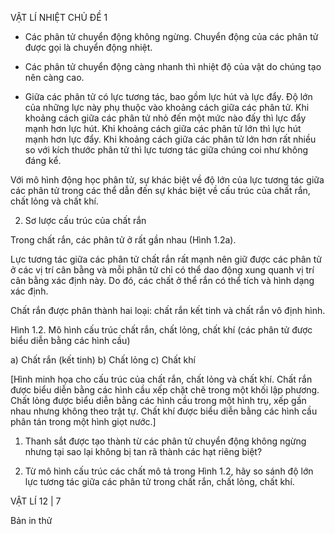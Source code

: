 VẬT LÍ NHIỆT CHỦ ĐỀ 1

- Các phân tử chuyển động không ngừng. Chuyển động của các phân tử được gọi là chuyển động nhiệt.

- Các phân tử chuyển động càng nhanh thì nhiệt độ của vật do chúng tạo nên càng cao.

- Giữa các phân tử có lực tương tác, bao gồm lực hút và lực đẩy. Độ lớn của những lực này phụ thuộc vào khoảng cách giữa các phân tử. Khi khoảng cách giữa các phân tử nhỏ đến một mức nào đấy thì lực đẩy mạnh hơn lực hút. Khi khoảng cách giữa các phân tử lớn thì lực hút mạnh hơn lực đẩy. Khi khoảng cách giữa các phân tử lớn hơn rất nhiều so với kích thước phân tử thì lực tương tác giữa chúng coi như không đáng kể.

Với mô hình động học phân tử, sự khác biệt về độ lớn của lực tương tác giữa các phân tử trong các thể dẫn đến sự khác biệt về cấu trúc của chất rắn, chất lỏng và chất khí.

2. Sơ lược cấu trúc của chất rắn

Trong chất rắn, các phân tử ở rất gần nhau (Hình 1.2a).

Lực tương tác giữa các phân tử chất rắn rất mạnh nên giữ được các phân tử ở các vị trí cân bằng và mỗi phân tử chỉ có thể dao động xung quanh vị trí cân bằng xác định này. Do đó, các chất ở thể rắn có thể tích và hình dạng xác định.

Chất rắn được phân thành hai loại: chất rắn kết tinh và chất rắn vô định hình.

Hình 1.2. Mô hình cấu trúc chất rắn, chất lỏng, chất khí (các phân tử được biểu diễn bằng các hình cầu)

a) Chất rắn (kết tinh)        b) Chất lỏng        c) Chất khí

[Hình minh họa cho cấu trúc của chất rắn, chất lỏng và chất khí. Chất rắn được biểu diễn bằng các hình cầu xếp chặt chẽ trong một khối lập phương. Chất lỏng được biểu diễn bằng các hình cầu trong một hình trụ, xếp gần nhau nhưng không theo trật tự. Chất khí được biểu diễn bằng các hình cầu phân tán trong một hình giọt nước.]

1. Thanh sắt được tạo thành từ các phân tử chuyển động không ngừng nhưng tại sao lại không bị tan rã thành các hạt riêng biệt?

2. Từ mô hình cấu trúc các chất mô tả trong Hình 1.2, hãy so sánh độ lớn lực tương tác giữa các phân tử trong chất rắn, chất lỏng, chất khí.

VẬT LÍ 12 | 7

Bản in thử